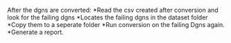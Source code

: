 After the dgns are converted:
*Read the csv created after conversion and look for the failing dgns
*Locates the failing dgns in the dataset folder
*Copy them to a seperate folder
*Run conversion on the failing Dgns again.
*Generate a report.